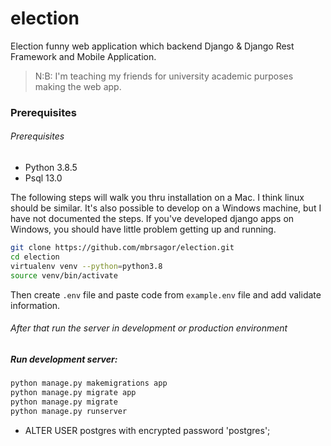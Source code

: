 # election
Election funny web application which backend Django & Django Rest Framework and Mobile Application.

> N:B: I'm teaching my friends for university academic purposes making the web app.

### Prerequisites
###### Prerequisites

- Python 3.8.5
- Psql 13.0

The following steps will walk you thru installation on a Mac. I think linux should be similar. It's also possible to develop on a Windows machine, but I have not documented the steps. If you've developed django apps on Windows, you should have little problem getting up and running.

```bash
git clone https://github.com/mbrsagor/election.git
cd election
virtualenv venv --python=python3.8
source venv/bin/activate
```
Then create `.env` file and paste code from `example.env` file and add validate information.
###### After that run the server in development or production environment

##### Run development server:
```bash
python manage.py makemigrations app
python manage.py migrate app
python manage.py migrate
python manage.py runserver
```

* ALTER USER postgres with encrypted password 'postgres';
